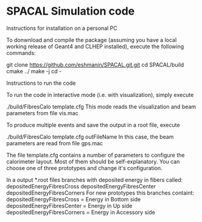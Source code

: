 # SPACAL Simulation code



Instructions for installation on a personal PC

To donwnload and compile the package (assuming you have a local working release of Geant4 and CLHEP installed), execute the following commands:

git clone https://github.com/eshmanin/SPACAL.git.git
cd SPACAL/build
cmake ../
make -j
cd -

Instructions to run the code

To run the code in interactive mode (i.e. with visualization), simply execute

./build/FibresCalo template.cfg
This mode reads the visualization and beam parameters from file vis.mac

To produce multiple events and save the output in a root file, execute

./build/FibresCalo template.cfg outFileName
In this case, the beam parameters are read from file gps.mac

The file template.cfg contains a number of parameters to configure the calorimeter layout. Most of them should be self-explanatory. You can choose one of three prototypes and change it's configuration.

In a output *.root files branches with deposited energy in fibers called:
                                                                    depositedEnergyFibresCross
                                                                    depositedEnergyFibresCenter
                                                                    depositedEnergyFibresCorners
For new prototypes this branches containt:
                                            depositedEnergyFibresCross = Energy in Bottom side
                                            depositedEnergyFibresCenter = Energy in Up side
                                            depositedEnergyFibresCorners = Energy in Accessory side
                                            
                            
                                                                    
                                                             

